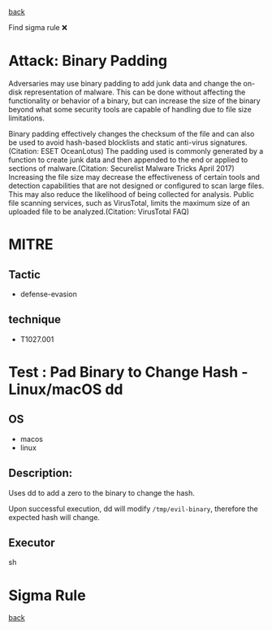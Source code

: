 
[back](../index.md)

Find sigma rule :x: 

# Attack: Binary Padding 

Adversaries may use binary padding to add junk data and change the on-disk representation of malware. This can be done without affecting the functionality or behavior of a binary, but can increase the size of the binary beyond what some security tools are capable of handling due to file size limitations. 

Binary padding effectively changes the checksum of the file and can also be used to avoid hash-based blocklists and static anti-virus signatures.(Citation: ESET OceanLotus) The padding used is commonly generated by a function to create junk data and then appended to the end or applied to sections of malware.(Citation: Securelist Malware Tricks April 2017) Increasing the file size may decrease the effectiveness of certain tools and detection capabilities that are not designed or configured to scan large files. This may also reduce the likelihood of being collected for analysis. Public file scanning services, such as VirusTotal, limits the maximum size of an uploaded file to be analyzed.(Citation: VirusTotal FAQ) 

# MITRE
## Tactic
  - defense-evasion


## technique
  - T1027.001


# Test : Pad Binary to Change Hash - Linux/macOS dd
## OS
  - macos
  - linux


## Description:
Uses dd to add a zero to the binary to change the hash.

Upon successful execution, dd will modify `/tmp/evil-binary`, therefore the expected hash will change.


## Executor
sh

# Sigma Rule


[back](../index.md)
